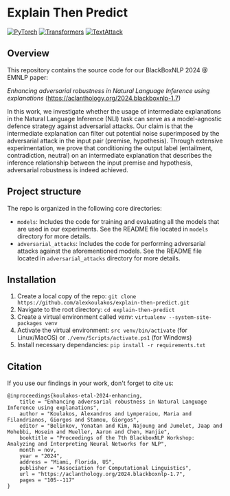 # Explain Then Predict

[![PyTorch](https://img.shields.io/badge/PyTorch-EE4C2C?logo=pytorch&logoColor=white)](https://pytorch.org/) [![Transformers](https://img.shields.io/badge/Transformers-FFD21E?logo=huggingface&logoColor=black)](https://huggingface.co/) [![TextAttack](https://img.shields.io/badge/TextAttack-20232A?logo=octopusdeploy&logoColor=D61F2A)](https://textattack.readthedocs.io/)

## Overview
This repository contains the source code for our BlackBoxNLP 2024 @ EMNLP paper:

_Enhancing adversarial robustness in Natural Language Inference using explanations_ (https://aclanthology.org/2024.blackboxnlp-1.7)

In this work, we investigate whether the usage of intermediate explanations in the Natural Language Inference (NLI) task can serve as a model-agnostic defence strategy against adversarial attacks. Our claim is that the intermediate explanation can filter out potential noise superimposed by the adversarial attack in the input pair (premise, hypothesis). Through extensive experimentation, we prove that conditioning the output label (entailment, contradiction, neutral) on an intermediate explanation that describes the inference relationship between the input premise and hypothesis, adversarial robustness is indeed achieved.

## Project structure
The repo is organized in the following core directories:
 * `models`: Includes the code for training and evaluating all the models that are used in our experiments. See the README file located in `models` directory for more details.
 * `adversarial_attacks`: Includes the code for performing adversarial attacks against the aforementioned models. See the README file located in `adversarial_attacks` directory for more details.

## Installation
1. Create a local copy of the repo: `git clone https://github.com/alexkoulakos/explain-then-predict.git`
2. Navigate to the root directory: `cd explain-then-predict`
3. Create a virtual environment called _venv_: `virtualenv --system-site-packages venv`
4. Activate the virtual environment: `src venv/bin/activate` (for Linux/MacOS) or `./venv/Scripts/activate.ps1` (for Windows)
5. Install necessary dependancies: `pip install -r requirements.txt`

## Citation
If you use our findings in your work, don't forget to cite us:

```
@inproceedings{koulakos-etal-2024-enhancing,
    title = "Enhancing adversarial robustness in Natural Language Inference using explanations",
    author = "Koulakos, Alexandros and Lymperaiou, Maria and Filandrianos, Giorgos and Stamou, Giorgos",
    editor = "Belinkov, Yonatan and Kim, Najoung and Jumelet, Jaap and Mohebbi, Hosein and Mueller, Aaron and Chen, Hanjie",
    booktitle = "Proceedings of the 7th BlackboxNLP Workshop: Analyzing and Interpreting Neural Networks for NLP",
    month = nov,
    year = "2024",
    address = "Miami, Florida, US",
    publisher = "Association for Computational Linguistics",
    url = "https://aclanthology.org/2024.blackboxnlp-1.7",
    pages = "105--117"
}
```